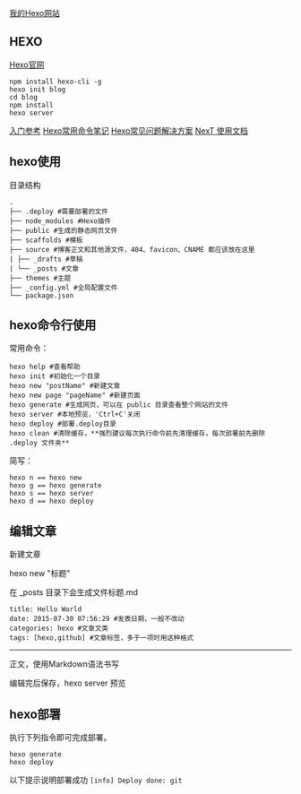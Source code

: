 
[我的Hexo网站](http://x.devcp.org)

## HEXO
[Hexo官网](https://hexo.io/)
```
npm install hexo-cli -g
hexo init blog
cd blog
npm install
hexo server
```

[入门参考](http://www.jianshu.com/p/701b1095da11)
[Hexo常用命令笔记](https://segmentfault.com/a/1190000002632530)
[Hexo常见问题解决方案](https://xuanwo.org/2014/08/14/hexo-usual-problem/)
[NexT 使用文档](http://theme-next.iissnan.com/getting-started.html)

## hexo使用
目录结构
```
.
├── .deploy #需要部署的文件
├── node_modules #Hexo插件
├── public #生成的静态网页文件
├── scaffolds #模板
├── source #博客正文和其他源文件，404、favicon、CNAME 都应该放在这里
| ├── _drafts #草稿
| └── _posts #文章
├── themes #主题
├── _config.yml #全局配置文件
└── package.json
```

## hexo命令行使用

常用命令：
```
hexo help #查看帮助
hexo init #初始化一个目录
hexo new "postName" #新建文章
hexo new page "pageName" #新建页面
hexo generate #生成网页，可以在 public 目录查看整个网站的文件
hexo server #本地预览，'Ctrl+C'关闭
hexo deploy #部署.deploy目录
hexo clean #清除缓存，**强烈建议每次执行命令前先清理缓存，每次部署前先删除 .deploy 文件夹**
```
简写：
```
hexo n == hexo new
hexo g == hexo generate
hexo s == hexo server
hexo d == hexo deploy
```

## 编辑文章

新建文章

hexo new "标题"

在 _posts 目录下会生成文件标题.md
```
title: Hello World
date: 2015-07-30 07:56:29 #发表日期，一般不改动
categories: hexo #文章文类
tags: [hexo,github] #文章标签，多于一项时用这种格式
```
---
正文，使用Markdown语法书写

编辑完后保存，hexo server 预览

## hexo部署

执行下列指令即可完成部署。
```
hexo generate
hexo deploy
```
以下提示说明部署成功
`
[info] Deploy done: git
`



